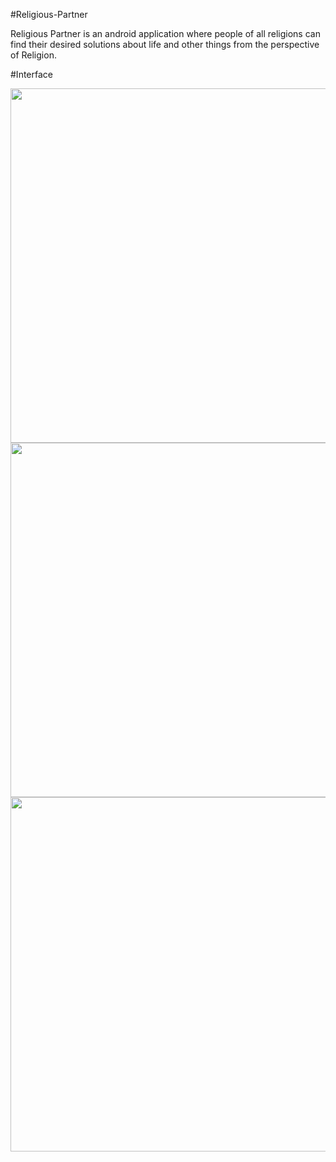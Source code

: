 #Religious-Partner

Religious Partner is an android application where people of all religions can find their desired solutions about life and other things from the perspective of Religion.

#Interface

<img src="https://github.com/mdyeasin07/Reigious-Partner-App/assets/122235266/21d4cad6-0f6f-460a-987b-a40e9a0ea71f" width="600" height="567">
<img src="https://github.com/mdyeasin07/Reigious-Partner-App/assets/122235266/6e63fcd4-12e6-4d45-b69d-c24cd1f2c1cc" width="600" height="567">
<img src="https://github.com/mdyeasin07/Reigious-Partner-App/assets/122235266/0c401d8b-0900-4849-b9e9-6bb69c448826" width="600" height="567">
